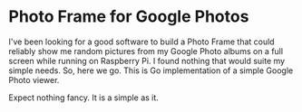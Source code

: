 # Photo Frame for Google Photos


I've been looking for a good software to build a Photo Frame that could reliably show me random pictures
from my Google Photo albums on a full screen while running on Raspberry Pi.
I found nothing that would suite my simple needs. So, here we go. This is Go implementation
of a simple Google Photo viewer.

Expect nothing fancy. It is a simple as it.




